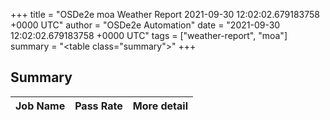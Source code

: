 +++
title = "OSDe2e moa Weather Report 2021-09-30 12:02:02.679183758 +0000 UTC"
author = "OSDe2e Automation"
date = "2021-09-30 12:02:02.679183758 +0000 UTC"
tags = ["weather-report", "moa"]
summary = "<table class=\"summary\"></table>"
+++
## Summary

| Job Name | Pass Rate | More detail |
|----------|-----------|-------------|




